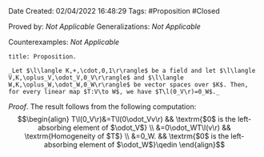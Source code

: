 <br />
<br />

Date Created: 02/04/2022 16:48:29
Tags: #Proposition #Closed 

Proved by: _Not Applicable_
Generalizations: _Not Applicable_

Counterexamples: _Not Applicable_

``` ad-Proposition
title: Proposition.

_Let $\l\langle K,+,\cdot,0,1\r\rangle$ be a field and let $\l\langle V,K,\oplus_V,\odot_V,0_V\r\rangle$ and $\l\langle W,K,\oplus_W,\odot_W,0_W\r\rangle$ be vector spaces over $K$. Then, for every linear map $T:V\to W$, we have $T\l(0_V\r)=0_W$._

```

_Proof_. The result follows from the following computation:
$$\begin{align}
    T\l(0_V\r)&=T\l(0\odot_Vv\r) && \textrm{$0$ is the left-absorbing element of $\odot_V$} \\
    &=0\odot_WT\l(v\r) && \textrm{Homogeneity of $T$} \\
    &=0_W. && \textrm{$0$ is the left-absorbing element of $\odot_W$}\qedin
\end{align}$$
